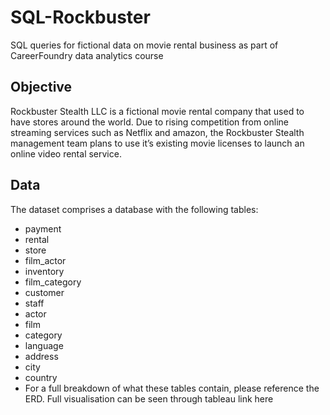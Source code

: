 # SQL-Rockbuster
SQL queries for fictional data on movie rental business as part of CareerFoundry data analytics course
## Objective
Rockbuster Stealth LLC is a fictional movie rental company that used to have stores around the world. Due to rising competition from online streaming services such as Netflix and amazon, the Rockbuster Stealth management team plans to use it’s existing movie licenses to launch an online video rental service.

## Data
The dataset comprises a database with the following tables:

- payment
- rental
- store
- film_actor
- inventory
- film_category
- customer
- staff
- actor
- film
- category
- language
- address
- city
- country
- For a full breakdown of what these tables contain, please reference the ERD.
Full visualisation can be seen through tableau link here
